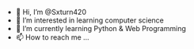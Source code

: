 - 👋 Hi, I’m @Sxturn420
- 👀 I’m interested in learning computer science
- 🌱 I’m currently learning Python & Web Programming
- 📫 How to reach me ...

<!---
Sxturn420/Sxturn420 is a ✨ special ✨ repository because its `README.md` (this file) appears on your GitHub profile.
You can click the Preview link to take a look at your changes.
--->
